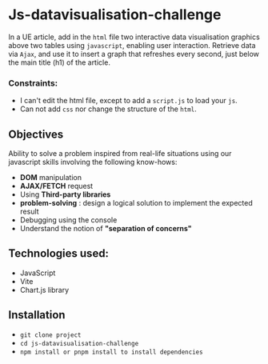 # Js-datavisualisation-challenge
In a UE article, add in the `html` file two interactive data visualisation graphics above two tables using `javascript`, enabling user interaction.
Retrieve data via `Ajax`, and use it to insert a graph that refreshes every second, just below the main title (h1) of the article.

### Constraints:
- I can't edit the html file, except to add a `script.js` to load your `js`.
- Can not add `css` nor change the structure of the `html`.

## Objectives
Ability to solve a problem inspired from real-life situations using our javascript skills involving the following know-hows:
- **DOM** manipulation
- **AJAX/FETCH** request
- Using **Third-party libraries**
- **problem-solving** : design a logical solution to implement the expected result
- Debugging using the console
- Understand the notion of **"separation of concerns"**

## Technologies used:
- JavaScript
- Vite
- Chart.js library
 
## Installation
- `git clone project`
- `cd js-datavisualisation-challenge`
- `npm install or pnpm install to install dependencies` 

  
